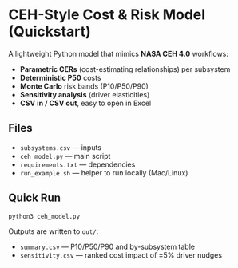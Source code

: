 # CEH-Style Cost & Risk Model (Quickstart)

A lightweight Python model that mimics **NASA CEH 4.0** workflows:
- **Parametric CERs** (cost-estimating relationships) per subsystem
- **Deterministic P50** costs
- **Monte Carlo** risk bands (P10/P50/P90)
- **Sensitivity analysis** (driver elasticities)
- **CSV in / CSV out**, easy to open in Excel


## Files
- `subsystems.csv` — inputs
- `ceh_model.py` — main script
- `requirements.txt` — dependencies
- `run_example.sh` — helper to run locally (Mac/Linux)

## Quick Run
```bash
python3 ceh_model.py
```
Outputs are written to `out/`:
- `summary.csv` — P10/P50/P90 and by-subsystem table
- `sensitivity.csv` — ranked cost impact of ±5% driver nudges
